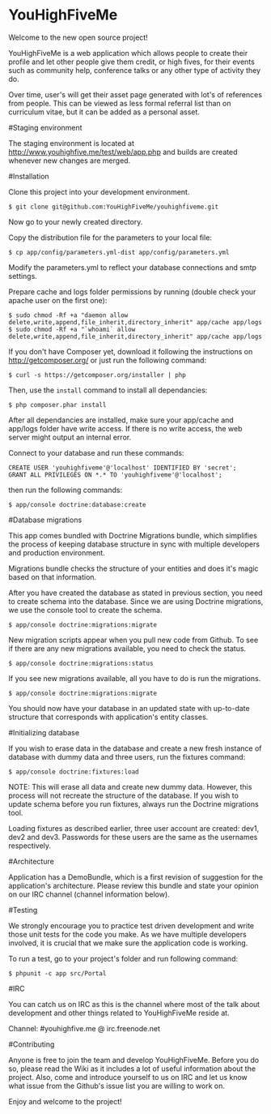 YouHighFiveMe
=============

Welcome to the new open source project!

YouHighFiveMe is a web application which allows people to create their profile and let other people 
give them credit, or high fives, for their events such as community help, conference talks 
or any other type of activity they do.

Over time, user's will get their asset page generated with lot's of references from people.
This can be viewed as less formal referral list than on curriculum vitae, but it can be added
as a personal asset.

#Staging environment

The staging environment is located at http://www.youhighfive.me/test/web/app.php and builds are
created whenever new changes are merged.

#Installation

Clone this project into your development environment.

    $ git clone git@github.com:YouHighFiveMe/youhighfiveme.git

Now go to your newly created directory.

Copy the distribution file for the parameters to your local file:

    $ cp app/config/parameters.yml-dist app/config/parameters.yml

Modify the parameters.yml to reflect your database connections and smtp settings.

Prepare cache and logs folder permissions by running (double check your apache user on the first one):

    $ sudo chmod -Rf +a "daemon allow delete,write,append,file_inherit,directory_inherit" app/cache app/logs
    $ sudo chmod -Rf +a "`whoami` allow delete,write,append,file_inherit,directory_inherit" app/cache app/logs

If you don't have Composer yet, download it following the instructions on
http://getcomposer.org/ or just run the following command:

    $ curl -s https://getcomposer.org/installer | php

Then, use the `install` command to install all dependancies:

    $ php composer.phar install

After all dependancies are installed, make sure your app/cache and app/logs
folder have write access. If there is no write access, the web server might
output an internal error.

Connect to your database and run these commands:

    CREATE USER 'youhighfiveme'@'localhost' IDENTIFIED BY 'secret';
    GRANT ALL PRIVILEGES ON *.* TO 'youhighfiveme'@'localhost';

then run the following commands:

    $ app/console doctrine:database:create

#Database migrations

This app comes bundled with Doctrine Migrations bundle, which simplifies the
process of keeping database structure in sync with multiple developers and
production environment.

Migrations bundle checks the structure of your entities and does it's magic
based on that information.

After you have created the database as stated in previous section, you need to create schema into
the database. Since we are using Doctrine migrations, we use the console tool to create the schema.

    $ app/console doctrine:migrations:migrate

New migration scripts appear when you pull new code from Github. To see if there
are any new migrations available, you need to check the status.

    $ app/console doctrine:migrations:status

If you see new migrations available, all you have to do is run the migrations.

    $ app/console doctrine:migrations:migrate

You should now have your database in an updated state with up-to-date structure
that corresponds with application's entity classes.

#Initializing database

If you wish to erase data in the database and create a new fresh instance of
database with dummy data and three users, run the fixtures command:

    $ app/console doctrine:fixtures:load

NOTE: This will erase all data and create new dummy data. However, this process
will not recreate the structure of the database. If you wish to update schema before
you run fixtures, always run the Doctrine migrations tool.

Loading fixtures as described earlier, three user account are created: dev1, dev2 and dev3.
Passwords for these users are the same as the usernames respectively.

#Architecture

Application has a DemoBundle, which is a first revision of suggestion for the
application's architecture. Please review this bundle and state your opinion on
our IRC channel (channel information below).

#Testing

We strongly encourage you to practice test driven development and write those
unit tests for the code you make. As we have multiple developers involved,
it is crucial that we make sure the application code is working.

To run a test, go to your project's folder and run following command:

    $ phpunit -c app src/Portal

#IRC

You can catch us on IRC as this is the channel where most of the talk about development
and other things related to YouHighFiveMe reside at.

Channel: #youhighfive.me @ irc.freenode.net

#Contributing

Anyone is free to join the team and develop YouHighFiveMe. Before you do so, please read
the Wiki as it includes a lot of useful information about the project. Also, come and introduce yourself
to us on IRC and let us know what issue from the Github's issue list you are willing 
to work on.

Enjoy and welcome to the project!
